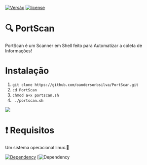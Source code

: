 [![Versão](https://img.shields.io/badge/Vers%C3%A3o-1.0-success.svg)](https://github.com/oandersonbsilva/PortScan/blob/master/portscan.sh)
[![license](https://img.shields.io/badge/license-MIT-sucess.svg)](https://github.com/oandersonbsilva/PortScan/blob/master/LICENSE)
# 🔍 PortScan

PortScan é um Scanner em Shell feito para Automatizar a coleta de Informações! 
    
# Instalação

<ol>
<li><code>git clone https://github.com/oandersonbsilva/PortScan.git</code></li>
<li><code>cd PortScan </code></li>
<li><code>chmod a+x portscan.sh</code></li>
<li><code> ./portscan.sh </code></li>
</ol>
<img src="https://raw.githubusercontent.com/oandersonbsilva/PortScan/master/image.jpg">

# :exclamation: Requisitos

<p>Um sistema operacional linux.🐧 </p>

 [![Dependency](https://img.shields.io/badge/Dependency-Nmap-lightgrey.svg)](https://nmap.org/)
 [![Dependency](https://img.shields.io/badge/Dependency-Netcat-lightgrey.svg)
 
